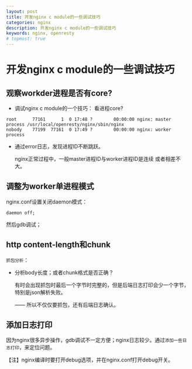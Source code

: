 ```yaml
---
layout: post
title: 开发nginx c module的一些调试技巧
categories: nginx
description: 开发nginx c module的一些调试技巧
keywords: nginx, openresty
# topmost: true
---
```


# 开发nginx c module的一些调试技巧

## 观察workder进程是否有core?

* 调试nginx c module的一个技巧： 看进程core?
```
root      77161      1  0 17:48 ?        00:00:00 nginx: master process /usr/local/openresty/nginx/sbin/nginx
nobody    77199  77161  0 17:49 ?        00:00:00 nginx: worker process
```

* 通过error日志，发现进程ID不断跳跃。

  nginx正常过程中，一般master进程ID与worker进程ID是连续 或者相差不大。

## 调整为worker单进程模式

nginx.conf设置关闭daemon模式：
```
daemon off;
```
然后gdb调试；

## http content-length和chunk

`抓包分析`：

* 分析body长度；或者chunk格式是否正确？
  
  有时会出现抓包时最后一个字节时完整的，但是后端日志打印会少一个字节，特别是json解析失败。
  
  —— 所以不仅仅要抓包，还有后端日志确认。

## 添加日志打印

  因为nginx很多异步操作，gdb调试不一定方便；nginx日志较少。通过`添加一些日志打印`，来定位问题。

  【注】nginx编译时要打开debug选项，并在nginx.conf打开debug开关。

